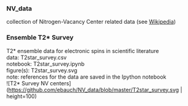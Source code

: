 ### NV_data

collection of Nitrogen-Vacancy Center related data (see [Wikipedia](https://en.wikipedia.org/wiki/Nitrogen-vacancy_center))

### Ensemble T2* Survey

T2* ensemble data for electronic spins in scientific literature  
data: T2star_survey.csv  
notebook: T2star_survey.ipynb  
figure(s): T2star_survey.svg  
note: references for the data are saved in the Ipython notebook  
![T2* Survey NV centers](https://github.com/ebauch/NV_data/blob/master/T2star_survey.svg | height=100)
